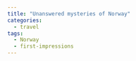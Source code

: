 ```yaml
---
title: "Unanswered mysteries of Norway"
categories:
  - travel
tags:
  - Norway
  - first-impressions
---
```


<!-- TODO: Actually find this picture -->
<!-- ![weird red teardrop fruit]({{ site.image-dir }}/{{ page.slug }}/red-thingies.jpg) -->

<!--  TODO: Why is the intertidal so barren of animal life?-->
<!-- ![weird red teardrop fruit]({{ site.image-dir }}/{{ page.slug }}/red-thingies.jpg) -->